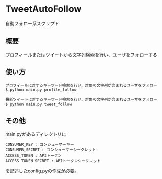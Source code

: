 # TweetAutoFollow
自動フォロー系スクリプト

## 概要
プロフィールまたはツイートから文字列検索を行い、ユーザをフォローする

## 使い方
```
プロフィールに対するキーワード検索を行い、対象の文字列が含まれるユーザをフォロー
$ python main.py profile_follow

最新ツイートに対するキーワード検索を行い、対象の文字列が含まれるユーザをフォロー
$ python main.py tweet_follow
```

## その他
main.pyがあるディレクトリに
```
CONSUMER_KEY : コンシューマーキー
CONSUMER_SECRET : コンシューマーシークレット
ACCESS_TOKEN : APIトークン
ACCESS_TOKEN_SECRET : APIトークンシークレット
```
を記述したconfig.pyの作成が必要。

